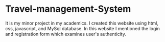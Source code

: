 # Travel-management-System
It is my minor project in my academics. I created this website using html, css, javascript, and MySql database.  In this website I  mentioned the login and registration form which examines user's authenticity. 
